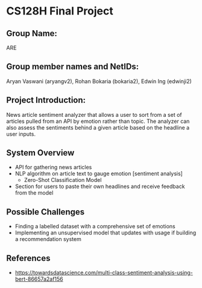 # CS128H Final Project

## Group Name:
ARE

## Group member names and NetIDs:
Aryan Vaswani (aryangv2), Rohan Bokaria (bokaria2), Edwin Ing (edwinji2)
## Project Introduction:
News article sentiment analyzer that allows a user to sort from a set of articles pulled from an API by emotion rather than topic. The analyzer can also assess the sentiments behind a given article based on the headline a user inputs.
## System Overview
- API for gathering news articles
- NLP algorithm on article text to gauge emotion [sentiment analysis]
  - Zero-Shot Classification Model
- Section for users to paste their own headlines and receive feedback from the model
## Possible Challenges
- Finding a labelled dataset with a comprehensive set of emotions
- Implementing an unsupervised model that updates with usage if building a recommendation system
## References
- https://towardsdatascience.com/multi-class-sentiment-analysis-using-bert-86657a2af156
